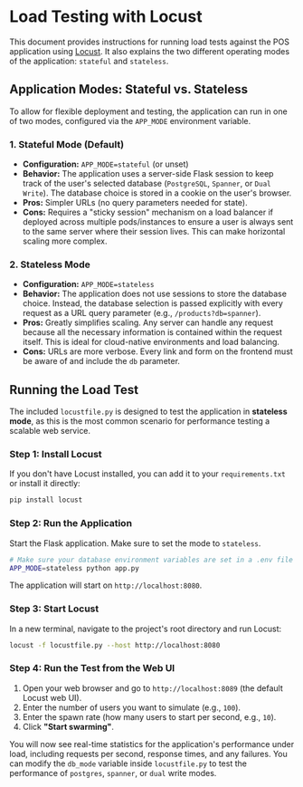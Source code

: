# Load Testing with Locust

This document provides instructions for running load tests against the POS application using [Locust](https://locust.io/). It also explains the two different operating modes of the application: `stateful` and `stateless`.

## Application Modes: Stateful vs. Stateless

To allow for flexible deployment and testing, the application can run in one of two modes, configured via the `APP_MODE` environment variable.

### 1. Stateful Mode (Default)
-   **Configuration:** `APP_MODE=stateful` (or unset)
-   **Behavior:** The application uses a server-side Flask session to keep track of the user's selected database (`PostgreSQL`, `Spanner`, or `Dual Write`). The database choice is stored in a cookie on the user's browser.
-   **Pros:** Simpler URLs (no query parameters needed for state).
-   **Cons:** Requires a "sticky session" mechanism on a load balancer if deployed across multiple pods/instances to ensure a user is always sent to the same server where their session lives. This can make horizontal scaling more complex.

### 2. Stateless Mode
-   **Configuration:** `APP_MODE=stateless`
-   **Behavior:** The application does not use sessions to store the database choice. Instead, the database selection is passed explicitly with every request as a URL query parameter (e.g., `/products?db=spanner`).
-   **Pros:** Greatly simplifies scaling. Any server can handle any request because all the necessary information is contained within the request itself. This is ideal for cloud-native environments and load balancing.
-   **Cons:** URLs are more verbose. Every link and form on the frontend must be aware of and include the `db` parameter.

## Running the Load Test

The included `locustfile.py` is designed to test the application in **stateless mode**, as this is the most common scenario for performance testing a scalable web service.

### Step 1: Install Locust
If you don't have Locust installed, you can add it to your `requirements.txt` or install it directly:
```bash
pip install locust
```

### Step 2: Run the Application
Start the Flask application. Make sure to set the mode to `stateless`.
```bash
# Make sure your database environment variables are set in a .env file
APP_MODE=stateless python app.py
```
The application will start on `http://localhost:8080`.

### Step 3: Start Locust
In a new terminal, navigate to the project's root directory and run Locust:
```bash
locust -f locustfile.py --host http://localhost:8080
```

### Step 4: Run the Test from the Web UI
1.  Open your web browser and go to `http://localhost:8089` (the default Locust web UI).
2.  Enter the number of users you want to simulate (e.g., `100`).
3.  Enter the spawn rate (how many users to start per second, e.g., `10`).
4.  Click **"Start swarming"**.

You will now see real-time statistics for the application's performance under load, including requests per second, response times, and any failures. You can modify the `db_mode` variable inside `locustfile.py` to test the performance of `postgres`, `spanner`, or `dual` write modes.